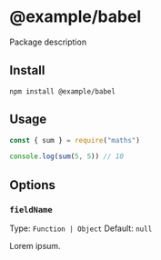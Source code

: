 # @example/babel

Package description

## Install

```
npm install @example/babel
```

## Usage

```js
const { sum } = require("maths")

console.log(sum(5, 5)) // 10
```

## Options

### `fieldName`

Type: `Function | Object`
Default: `null`

Lorem ipsum.
